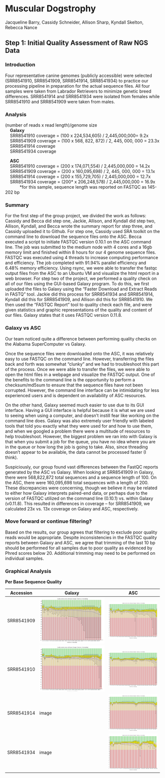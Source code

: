 # Muscular Dogstrophy 
Jacqueline Barry, Cassidy Schneider, Allison Sharp, Kyndall Skelton, Rebecca Nance

## Step 1: Initial Quality Assessment of Raw NGS Data

### Introduction
Four representative canine genomes (publicly accessible) were selected (SRR8541910, SRR8541909, SRR8541914, SRR8541934) to practice our processing pipeline in preparation for the actual sequence files. All four samples were taken from Labrador Retrievers to minimize genetic breed differences. SRR8541914 and SRR8541934 were isolated from females while SRR8541910 and SRR8541909 were taken from males.   


### Analysis 
(number of reads x read length)/genome size  
    __Galaxy__  
    SRR8541910 coverage = (100 x 224,534,605) / 2,445,000,000= 9.2x  
    SRR8541909 coverage = (100 x 568, 822, 872) / 2, 445, 000, 000 = 23.3x  
    SRR8541914 coverage  
    SRR8541934 coverage  

    __ASC__  
    SRR8541910 coverage = (200 x 174,071,554) / 2,445,000,000 = 14.2x  
    SRR8541909 coverage = (200 x 160,095,698) / 2, 445, 000, 000 = 13.1x  
    SRR8541914 coverage = (200 x 155,729,705) / 2,445,000,000 = 12.7x  
    SRR8541934 coverage = (200* x 206,248,578) / 2,445,000,000 = 16.9x  
            *for this sample, sequence length was reported on FASTQC as 145-202 bp  


### Summary
For the first step of the group project, we divided the work as follows: Cassidy and Becca did step one, Jackie, Allison, and Kyndall did step two, Allison, Kyndall, and Becca wrote the summary report for step three, and Cassidy uploaded it to Github. 
For step one, Cassidy used SRA toolkit on the command line to download the sequence files onto the ASC. Becca executed a script to initiate FASTQC version 0.10.1 on the ASC command line. The job was submitted to the medium node with 4 cores and a 16gb memory limit and finished within 8 hours for our 4 genome sequence files. FASTQC was executed using 4 threads to increase computing performance and efficiency. The job completed with 91.94% parallel efficiency and 6.48% memory efficiency. Using rsync, we were able to transfer the fastqc output files from the ASC to an Ubuntu VM and visualize the html report in a web browser. 
For step two of the project, we performed a quality check on all of our files using the GUI-based Galaxy program. To do this, we first uploaded the files to Galaxy using the “Faster Download and Extract Reads in FASTQ” tool. Jackie did this process for SRR8541934 and SRR8541914, Kyndall did this for SRR8541909, and Allison did this for SRR8541910. We then used the “FASTQC Report” tool to quality check each file, and were given statistics and graphic representations of the quality and content of our files. Galaxy states that it uses FASTQC version 0.11.8. 


### Galaxy vs ASC 
Our team noticed quite a difference between performing quality checks on the Alabama SuperComputer vs Galaxy. 

Once the sequence files were downloaded onto the ASC, it was relatively easy to use FASTQC on the command line. However, transferring the files back and forth was somewhat “clunky” and we had to troubleshoot this part of the process. Once we were able to transfer the files, we were able to open the html files in a webpage and visualize the FASTQC output. One of the benefits to the command line is the opportunity to perform a checksum/md5sum to ensure that the sequence files have not been corrupted. However, the command line interface can be intimidating for less experienced users and is dependent on availability of ASC resources. 

On the other hand, Galaxy seemed much easier to use due to its GUI interface. Having a GUI interface is helpful because it is what we are used to seeing when using a computer, and doesn’t instill fear like working on the command line does. Galaxy was also extremely user friendly with labeled tools that told you exactly what they were used for and how to use them, and when we googled a problem there were a multitude of resources to help troubleshoot. However, the biggest problem we ran into with Galaxy is that when you submit a job for the queue, you have no idea where you are in the queue or how long the job is going to take. Also, since threading doesn’t appear to be available, the data cannot be processed faster (I think). 

Suspiciously, our group found vast differences between the FastQC reports generated by the ASC vs Galaxy. When looking at SRR8541909 in Galaxy, there were 568,822,872 total sequences and a sequence length of 100. On the ASC, there were 160,095,698 total sequences with a length of 200. These discrepancies were concerning, though we believe it may be related to either how Galaxy interprets paired-end data, or perhaps due to the version of FASTQC utilized on the command line (0.10.1)  vs. within Galaxy (v0.11.8). This resulted in differences in coverage – for SRR8541909, we calculated 23x vs. 13x coverage on Galaxy and ASC, respectively. 


### Move forward or continue filtering? 
Based on the results, our group agrees that filtering to exclude poor quality reads would be appropriate. Despite inconsistencies in the FASTQC quality reports between Galaxy and ASC, we agree that trimming of the last 10 bp should be performed for all samples due to poor quality as evidenced by Phred scores below 20. Additional trimming may need to be performed on individual samples. 


### Graphical Analysis
__Per Base Sequence Quality__

| Accession | Galaxy | ASC |
| - | - | - |
| SRR8541909 | ![per_base_quality_SRR8541909_Galaxy](https://github.com/AUBioInformatics22/MuscularDogstrophy/blob/main/images/per_base_quality_SRR8541909_Galaxy.png) | ![per_base_quality_SRR8541909_ASC](https://github.com/AUBioInformatics22/MuscularDogstrophy/blob/main/images/per_base_quality_SRR8541909_ASC.png) |
| SRR8541910 | ![per_base_quality_SRR8541910_Galaxy](https://github.com/AUBioInformatics22/MuscularDogstrophy/blob/main/images/per_base_quality_SRR8541910_Galaxy.png) | ![per_base_quality_SRR8541910_ASC](https://github.com/AUBioInformatics22/MuscularDogstrophy/blob/main/images/per_base_quality_SRR8541910_ASC.png) |
| SRR8541914 | image | ![per_base_quality_SRR8541914_ASC](https://github.com/AUBioInformatics22/MuscularDogstrophy/blob/main/images/per_base_quality_SRR8541914_ASC.png) |
| SRR8541934 | image | ![per_base_quality_SRR8541934_ASC](https://github.com/AUBioInformatics22/MuscularDogstrophy/blob/main/images/per_base_quality_SRR8541934_ASC.png) |
